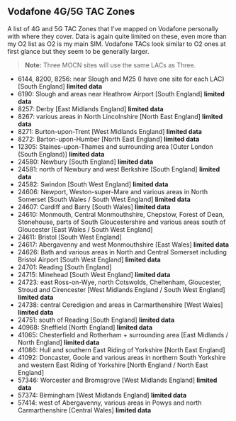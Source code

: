 ## Vodafone 4G/5G TAC Zones

A list of 4G and 5G TAC Zones that I've mapped on Vodafone personally with where they cover. Data is again quite limited on these, even more than my O2 list as O2 is my main SIM. Vodafone TACs look similar to O2 ones at first glance but they seem to be generally larger.

> **Note:** Three MOCN sites will use the same LACs as Three.

* 6144, 8200, 8256: near Slough and M25 (I have one site for each LAC) [South England] **limited data**
* 6190: Slough and areas near Heathrow Airport [South England] **limited data**
* 8257: Derby [East Midlands England] **limited data**
* 8267: various areas in North Lincolnshire [North East England] **limited data**
* 8271: Burton-upon-Trent [West Midlands England] **limited data**
* 8272: Barton-upon-Humber [North East England] **limited data**
* 12305: Staines-upon-Thames and surrounding area [Outer London (South England)] **limited data**
* 24580: Newbury [South England] **limited data**
* 24581: north of Newbury and west Berkshire [South England] **limited data**
* 24582: Swindon [South West England] **limited data**
* 24606: Newport, Weston-super-Mare and various areas in North Somerset [South Wales / South West England] **limited data**
* 24607: Cardiff and Barry [South Wales] **limited data**
* 24610: Monmouth, Central Monmouthshire, Chepstow, Forest of Dean, Stonehouse, parts of South Gloucestershire and various areas south of Gloucester [East Wales / South West England]
* 24611: Bristol [South West England]
* 24617: Abergavenny and west Monmouthshire [East Wales] **limited data**
* 24626: Bath and various areas in North and Central Somerset including Bristol Airport [South West England] **limited data**
* 24701: Reading [South England]
* 24715: Minehead [South West England] **limited data**
* 24723: east Ross-on-Wye, north Cotswolds, Cheltenham, Gloucester, Stroud and Cirencester [West Midlands England / South West England] **limited data**
* 24738: central Ceredigion and areas in Carmarthenshire [West Wales] **limited data**
* 24751: south of Reading [South England] **limited data**
* 40968: Sheffield [North England] **limited data**
* 41065: Chesterfield and Rotherham + surrounding area [East Midlands / North England] **limited data**
* 41086: Hull and southern East Riding of Yorkshire [North East England]
* 41092: Doncaster, Goole and various areas in northern South Yorkshire and western East Riding of Yorkshire [North England / North East England]
* 57346: Worcester and Bromsgrove [West Midlands England] **limited data**
* 57374: Birmingham [West Midlands England] **limited data**
* 57414: west of Abergavenny, various areas in Powys and north Carmarthenshire [Central Wales] **limited data**
